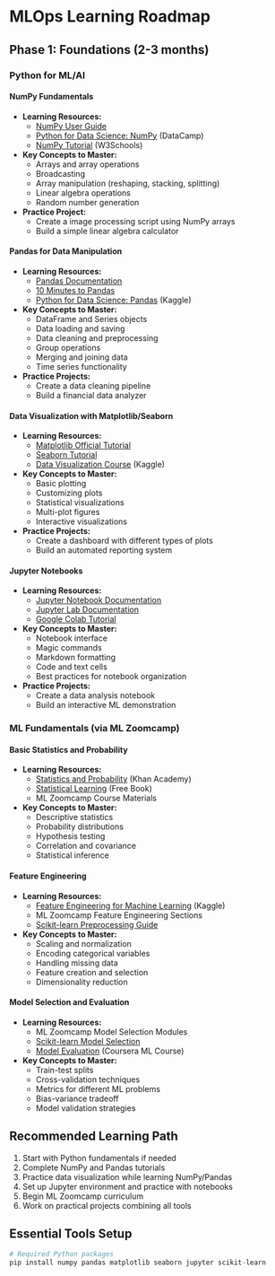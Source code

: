 # MLOps Learning Roadmap

## Phase 1: Foundations (2-3 months)

### Python for ML/AI

#### NumPy Fundamentals
- **Learning Resources:**
  - [NumPy User Guide](https://numpy.org/doc/stable/user/index.html)
  - [Python for Data Science: NumPy](https://www.datacamp.com/courses/intro-to-python-for-data-science) (DataCamp)
  - [NumPy Tutorial](https://www.w3schools.com/python/numpy/default.asp) (W3Schools)
- **Key Concepts to Master:**
  - Arrays and array operations
  - Broadcasting
  - Array manipulation (reshaping, stacking, splitting)
  - Linear algebra operations
  - Random number generation
- **Practice Project:**
  - Create a image processing script using NumPy arrays
  - Build a simple linear algebra calculator

#### Pandas for Data Manipulation
- **Learning Resources:**
  - [Pandas Documentation](https://pandas.pydata.org/docs/user_guide/index.html)
  - [10 Minutes to Pandas](https://pandas.pydata.org/docs/user_guide/10min.html)
  - [Python for Data Science: Pandas](https://www.kaggle.com/learn/pandas) (Kaggle)
- **Key Concepts to Master:**
  - DataFrame and Series objects
  - Data loading and saving
  - Data cleaning and preprocessing
  - Group operations
  - Merging and joining data
  - Time series functionality
- **Practice Projects:**
  - Create a data cleaning pipeline
  - Build a financial data analyzer

#### Data Visualization with Matplotlib/Seaborn
- **Learning Resources:**
  - [Matplotlib Official Tutorial](https://matplotlib.org/stable/tutorials/index.html)
  - [Seaborn Tutorial](https://seaborn.pydata.org/tutorial.html)
  - [Data Visualization Course](https://www.kaggle.com/learn/data-visualization) (Kaggle)
- **Key Concepts to Master:**
  - Basic plotting
  - Customizing plots
  - Statistical visualizations
  - Multi-plot figures
  - Interactive visualizations
- **Practice Projects:**
  - Create a dashboard with different types of plots
  - Build an automated reporting system

#### Jupyter Notebooks
- **Learning Resources:**
  - [Jupyter Notebook Documentation](https://jupyter-notebook.readthedocs.io/en/stable/)
  - [Jupyter Lab Documentation](https://jupyterlab.readthedocs.io/en/stable/)
  - [Google Colab Tutorial](https://colab.research.google.com/notebooks/intro.ipynb)
- **Key Concepts to Master:**
  - Notebook interface
  - Magic commands
  - Markdown formatting
  - Code and text cells
  - Best practices for notebook organization
- **Practice Projects:**
  - Create a data analysis notebook
  - Build an interactive ML demonstration

### ML Fundamentals (via ML Zoomcamp)

#### Basic Statistics and Probability
- **Learning Resources:**
  - [Statistics and Probability](https://www.khanacademy.org/math/statistics-probability) (Khan Academy)
  - [Statistical Learning](https://www.statlearning.com/) (Free Book)
  - ML Zoomcamp Course Materials
- **Key Concepts to Master:**
  - Descriptive statistics
  - Probability distributions
  - Hypothesis testing
  - Correlation and covariance
  - Statistical inference

#### Feature Engineering
- **Learning Resources:**
  - [Feature Engineering for Machine Learning](https://www.kaggle.com/learn/feature-engineering) (Kaggle)
  - ML Zoomcamp Feature Engineering Sections
  - [Scikit-learn Preprocessing Guide](https://scikit-learn.org/stable/modules/preprocessing.html)
- **Key Concepts to Master:**
  - Scaling and normalization
  - Encoding categorical variables
  - Handling missing data
  - Feature creation and selection
  - Dimensionality reduction

#### Model Selection and Evaluation
- **Learning Resources:**
  - ML Zoomcamp Model Selection Modules
  - [Scikit-learn Model Selection](https://scikit-learn.org/stable/model_selection.html)
  - [Model Evaluation](https://www.coursera.org/learn/machine-learning) (Coursera ML Course)
- **Key Concepts to Master:**
  - Train-test splits
  - Cross-validation techniques
  - Metrics for different ML problems
  - Bias-variance tradeoff
  - Model validation strategies

## Recommended Learning Path
1. Start with Python fundamentals if needed
2. Complete NumPy and Pandas tutorials
3. Practice data visualization while learning NumPy/Pandas
4. Set up Jupyter environment and practice with notebooks
5. Begin ML Zoomcamp curriculum
6. Work on practical projects combining all tools

## Essential Tools Setup
```python
# Required Python packages
pip install numpy pandas matplotlib seaborn jupyter scikit-learn